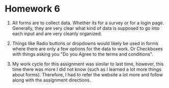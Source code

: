 # Homework 6

1. All forms are to collect data. Whether its for a survey or for a login page. Generally, they are very clear what kind of data is supposed to go into each input and are very cleanly organized.

2. Things like Radio buttons or dropdowns would likely be used in forms where there are only a few options for the data to work. Or Checkboxes with things asking you "Do you Agree to the terms and conditions".

3. My work cycle for this assignment was similar to last time, however, this time there was more I did not know (such as I learned a lot more things about forms). Therefore, I had to refer the website a lot more and follow along with the assignment directions.